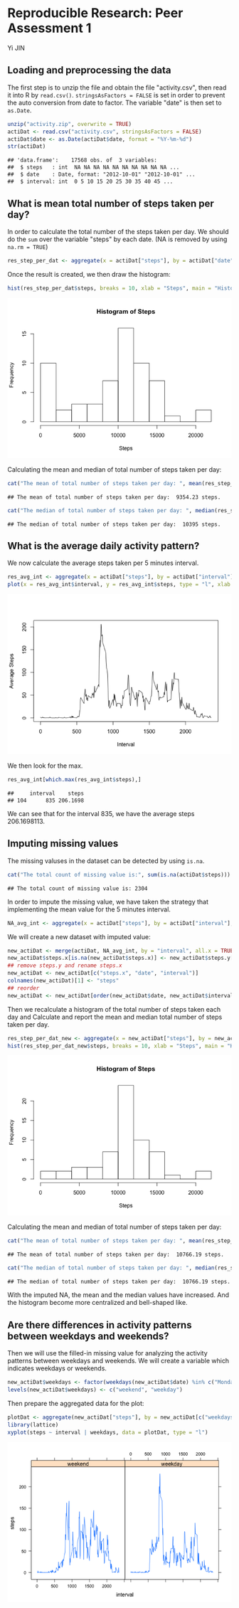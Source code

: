 # Reproducible Research: Peer Assessment 1
Yi JIN  


## Loading and preprocessing the data

The first step is to unzip the file and obtain the file "activity.csv", then read it into R by `read.csv()`. `stringsAsFactors = FALSE` is set in order to prevent the auto conversion from date to factor. The variable "date" is then set to `as.Date`.


```r
unzip("activity.zip", overwrite = TRUE)
actiDat <- read.csv("activity.csv", stringsAsFactors = FALSE)
actiDat$date <- as.Date(actiDat$date, format = "%Y-%m-%d")
str(actiDat)
```

```
## 'data.frame':	17568 obs. of  3 variables:
##  $ steps   : int  NA NA NA NA NA NA NA NA NA NA ...
##  $ date    : Date, format: "2012-10-01" "2012-10-01" ...
##  $ interval: int  0 5 10 15 20 25 30 35 40 45 ...
```

## What is mean total number of steps taken per day?

In order to calculate the total number of the steps taken per day. We should do the `sum` over the variable "steps" by each date. (NA is removed by using `na.rm = TRUE`)


```r
res_step_per_dat <- aggregate(x = actiDat["steps"], by = actiDat["date"], FUN = "sum", na.rm = TRUE)
```

Once the result is created, we then draw the histogram:


```r
hist(res_step_per_dat$steps, breaks = 10, xlab = "Steps", main = "Histogram of Steps")
```

![](PA1_template_files/figure-html/unnamed-chunk-3-1.png) 

Calculating the mean and median of total number of steps taken per day:


```r
cat("The mean of total number of steps taken per day: ", mean(res_step_per_dat$steps), "steps. ")
```

```
## The mean of total number of steps taken per day:  9354.23 steps.
```

```r
cat("The median of total number of steps taken per day: ", median(res_step_per_dat$steps), "steps. ")
```

```
## The median of total number of steps taken per day:  10395 steps.
```

## What is the average daily activity pattern?

We now calculate the average steps taken per 5 minutes interval.


```r
res_avg_int <- aggregate(x = actiDat["steps"], by = actiDat["interval"], FUN = mean, na.rm = TRUE)
plot(x = res_avg_int$interval, y = res_avg_int$steps, type = "l", xlab = "Interval", ylab = "Average Steps")
```

![](PA1_template_files/figure-html/unnamed-chunk-5-1.png) 

We then look for the max.


```r
res_avg_int[which.max(res_avg_int$steps),]
```

```
##     interval    steps
## 104      835 206.1698
```

We can see that for the interval 835, we have the average steps 206.1698113.

## Imputing missing values

The missing valuses in the dataset can be detected by using `is.na`.


```r
cat("The total count of missing value is:", sum(is.na(actiDat$steps)))
```

```
## The total count of missing value is: 2304
```

In order to impute the missing value, we have taken the strategy that implementing the mean value for the 5 minutes interval.


```r
NA_avg_int <- aggregate(x = actiDat["steps"], by = actiDat["interval"], FUN = mean, na.rm = TRUE)
```

We will create a new dataset with imputed value:


```r
new_actiDat <- merge(actiDat, NA_avg_int, by = "interval", all.x = TRUE)
new_actiDat$steps.x[is.na(new_actiDat$steps.x)] <- new_actiDat$steps.y[is.na(new_actiDat$steps.x)]
## remove steps.y and rename steps.x
new_actiDat <- new_actiDat[c("steps.x", "date", "interval")]
colnames(new_actiDat)[1] <- "steps"
## reorder
new_actiDat <- new_actiDat[order(new_actiDat$date, new_actiDat$interval), ]
```

Then we recalculate a histogram of the total number of steps taken each day and Calculate and report the mean and median total number of steps taken per day. 


```r
res_step_per_dat_new <- aggregate(x = new_actiDat["steps"], by = new_actiDat["date"], FUN = "sum")
hist(res_step_per_dat_new$steps, breaks = 10, xlab = "Steps", main = "Histogram of Steps")
```

![](PA1_template_files/figure-html/unnamed-chunk-10-1.png) 

Calculating the mean and median of total number of steps taken per day:


```r
cat("The mean of total number of steps taken per day: ", mean(res_step_per_dat_new$steps), "steps. ")
```

```
## The mean of total number of steps taken per day:  10766.19 steps.
```

```r
cat("The median of total number of steps taken per day: ", median(res_step_per_dat_new$steps), "steps. ")
```

```
## The median of total number of steps taken per day:  10766.19 steps.
```

With the imputed NA, the mean and the median values have increased. And the histogram become more centralized and bell-shaped like. 

## Are there differences in activity patterns between weekdays and weekends?

Then we will use the filled-in missing value for analyzing the activity patterns between weekdays and weekends. We will create a variable which indicates weekdays or weekends.


```r
new_actiDat$weekdays <- factor(weekdays(new_actiDat$date) %in% c("Monday", "Tuesday", "Wednesday", "Thursday", "Friday"))
levels(new_actiDat$weekdays) <- c("weekend", "weekday")
```

Then prepare the aggregated data for the plot:


```r
plotDat <- aggregate(new_actiDat["steps"], by = new_actiDat[c("weekdays", "interval")], FUN = "mean")
library(lattice)
xyplot(steps ~ interval | weekdays, data = plotDat, type = "l")
```

![](PA1_template_files/figure-html/unnamed-chunk-13-1.png) 


